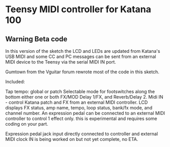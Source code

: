 # Teensy MIDI controller for Katana 100
## Warning Beta code 

In this version of the sketch the LCD and LEDs are updated from Katana's USB MIDI and some CC and PC messages can be sent from an external MIDI device to the Teensy via the serial MIDI IN port.

Gumtown from the Vguitar forum rewrote most of the code in this sketch.


Included:

Tap tempo: global or patch
Selectable mode for footswitches along the bottom either one or both FX/MOD Delay 1/FX, and Reverb/Delay 2.
Midi IN - control Katana patch and FX from an external MIDI controller.
LCD displays FX status, amp name, tempo, loop status, bank/fx mode, and channel number.
An expression pedal can be connected to an external MIDI controller to control 1 effect only. this is experimental and requires some coding on your part.

Expression pedal jack input directly connected to controller and external MIDI clock IN is being worked on but not yet complete, no ETA.
